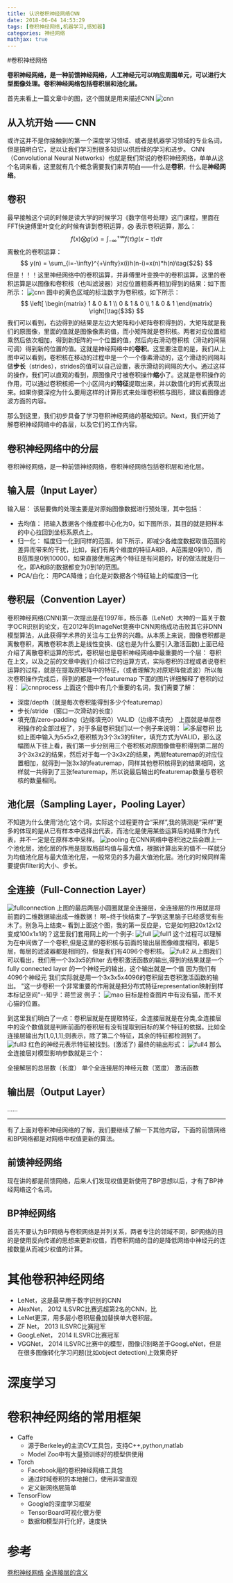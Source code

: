 ```yaml
---
title: 认识卷积神经网络CNN
date: 2018-06-04 14:53:29
tags: [卷积神经网络,机器学习,感知器]
categories: 神经网络
mathjax: true
---
```

#卷积神经网络

**卷积神经网络，是一种前馈神经网络，人工神经元可以响应周围单元，可以进行大型图像处理。卷积神经网络包括卷积层和池化层。**

首先来看上一篇文章中的图，这个图就是用来描述CNN
![cnn](./cnn0.png)
## 从入坑开始 —— CNN
或许这并不是你接触到的第一个深度学习领域、或者是机器学习领域的专业名词，但是搞明白它，足以让我们学习到很多知识以供后续的学习和进步。
CNN（Convolutional Neural Networks）也就是我们常说的卷积神经网络，单单从这个名词来看，这里就有几个概念需要我们来弄明白——什么是**卷积**，什么是**神经网络**。

## 卷积
最早接触这个词的时候是读大学的时候学习《数字信号处理》这门课程，里面在FFT快速傅里叶变化的时候有讲到卷积运算，$\bigotimes$ 表示卷积运算，那么：
$$
f(x) \bigotimes g(x) = \int_{-\infty}^{+\infty} f(\tau)g(x-\tau)d\tau\tag{$1$} 
$$
离散化的卷积运算：
$$
y(n) = \sum_{i=-\infty}^{+\infty}x(i)h(n-i)=x(n)*h(n)\tag{$2$} 
$$
但是！！！这里神经网络中的卷积运算，并非傅里叶变换中的卷积运算，这里的卷积运算是以图像和卷积核（也叫滤波器）对应位置相乘再相加得到的结果：如下图所示：
![cnn](./CNN.gif)
图中的黄色区域的标注数字为卷积核，如下所示：
$$
 \left[
 \begin{matrix}
   1 & 0 & 1 \\
   0 & 1 & 0 \\
   1 & 0 & 1
  \end{matrix}
  \right]\tag{$3$} 
$$
我们可以看到，右边得到的结果是左边大矩阵和小矩阵卷积得到的，大矩阵就是我们的原图像，里面的值就是图像像素的值，而小矩阵就是卷积核。两者对应位置相乘然后依次相加，得到新矩阵的一个位置的值，然后向右滑动卷积核（滑动的间隔可调）得到新的位置的值。这就是神经网络中的**卷积**。这里要注意的是，我们从上图中可以看到，卷积核在移动的过程中是一个一个像素滑动的，这个滑动的间隔叫做**步长**（strides），strides的值可以自己设置，表示滑动的间隔的大小。通过这样的操作，我们可以直观的看到，原图像尺寸被卷积操作**缩小**了。这就是卷积操作的作用，可以通过卷积核把一个小区间内的**特征**提取出来，并以数值化的形式表现出来。如果你要深挖为什么要用这样的计算形式来处理卷积核与图形，建议看图像滤波方面的内容。

那么到这里，我们初步具备了学习卷积神经网络的基础知识。Next，我们开始了解卷积神经网络中的各层，以及它们的工作内容。
## 卷积神经网络中的分层
卷积神经网络，是一种前馈神经网络，卷积神经网络包括卷积层和池化层。
## 输入层（Input Layer）
输入层：
该层要做的处理主要是对原始图像数据进行预处理，其中包括：
*	去均值：
把输入数据各个维度都中心化为0，如下图所示，其目的就是把样本的中心拉回到坐标系原点上。
*	归一化：
幅度归一化到同样的范围，如下所示，即减少各维度数据取值范围的差异而带来的干扰，比如，我们有两个维度的特征A和B，A范围是0到10，而B范围是0到10000，如果直接使用这两个特征是有问题的，好的做法就是归一化，即A和B的数据都变为0到1的范围。
*	PCA/白化：
用PCA降维；白化是对数据各个特征轴上的幅度归一化

## 卷积层（Convention Layer）
卷积神经网络(CNN)第一次提出是在1997年，杨乐春（LeNet）大神的一篇关于数字OCR识别的论文，在2012年的ImageNet竞赛中CNN网络成功击败其它非DNN模型算法，从此获得学术界的关注与工业界的兴趣。从本质上来说，图像卷积都是离散卷积，离散卷积本质上是线性变换、(这也是为什么要引入激活函数)上面已经介绍了离散卷积运算的形式，卷积层也是卷积神经网络中最重要的一个层：
卷积在上文，以及之前的文章中我们介绍过它的运算方式，实际卷积的过程或者说卷积运算的过程，就是在提取原矩阵中的特征，（或者理解为对原矩阵做滤波）所以每次卷积操作完成后，得到的都是一个featuremap
下面的图片详细解释了卷积的过程：
![cnnprocess](./cnnprocess.gif)
上面这个图中有几个重要的名词，我们需要了解：
* 深度/depth（就是每次卷积能得到多少个featuremap）
*	步长/stride （窗口一次滑动的长度）
*	填充值/zero-padding（边缘填充0）VALID（边缘不填充）
上面就是单层卷积操作的全部过程了，对于多层卷积我们以一个例子来说明：
![多层卷积](./rgbcnn.png)
比如上图中输入为5x5x2,卷积核为3个3x3的filter，填充方式为VALID，那么这幅图从下往上看，我们第一步分别用三个卷积核对原图像做卷积得到第二层的3个3x3x2的结果，然后对于每一个3x3x2的结果，两层featuremap的对应位置相加，就得到一张3x3的featuremap，同样其他卷积核得到的结果相同，这样就一共得到了三张featuremap，所以说最后输出的featuremap数量与卷积核的数量相同。

## 池化层（Sampling Layer，Pooling Layer）
不知道为什么使用‘池化’这个词，实际这个过程更符合“采样”,我的猜测是“采样”更多的体现的是从已有样本中选择出代表，而池化是使用某些运算后的结果作为代表，并不一定是在原样本中采样。
![pooling](./pooling.gif)
在CNN网络中卷积池之后会跟上一个池化层，池化层的作用是提取局部均值与最大值，根据计算出来的值不一样就分为均值池化层与最大值池化层，一般常见的多为最大值池化层。池化的时候同样需要提供filter的大小、步长。

## 全连接（Full-Connection Layer）
![fullconnection](./fullconnection.png)
上图的最后两层小圆圈就是全连接层，全连接层的作用就是将前面的二维数据输出成一维数据！
啊~终于快结束了~学到这里脑子已经感觉有些木了。别急马上结束~
看到上面这个图，我的第一反应是，它是如何把20x12x12变成100x1x1的？这里我们套用网上的一个例子:
![full](./full0.jpg)
![full1](./full1.jpg)
这个过程可以理解为在中间做了一个卷积,但是这里的卷积核与前面的输出层图像维度相同，都是5层，每层的滤波器都是相同的，但是我们有4096个卷积核。
![full2](./full2.jpg)
从上图我们可以看出，我们用一个3x3x5的filter 去卷积激活函数的输出,得到的结果就是一个fully connected layer 的一个神经元的输出，这个输出就是一个值
因为我们有4096个神经元
我们实际就是用一个3x3x5x4096的卷积层去卷积激活函数的输出。
"这一步卷积一个非常重要的作用就是把分布式特征representation映射到样本标记空间"--知乎：蒋竺波
例子：
![mao](./mao.jpg)
目标是检查图片中有没有猫，而不关心猫的位置。

到这里我们明白了一点：卷积层就是在提取特征，全连接层就是在分类,全连接层中的没个数值就是判断前面的卷积层有没有提取到目标的某个特征的依据。比如全连接层输出为[1,0,1,1];则表示，除了第二个特征，其余的特征都检测到了。
![full3](./full3.jpg)
红色的神经元表示特征被找到。(激活了)
最终的输出形式：
![full4](./full4.jpg)
那么全连接层对模型影响参数就是三个：

全接解层的总层数（长度）
单个全连接层的神经元数（宽度）
激活函数
## 输出层（Output Layer）
……

---
有了上面对卷积神经网络的了解，我们要继续了解一下其他内容，下面的前馈网络和BP网络都是对网络中权值更新的算法。
## 前馈神经网络
现在讲的都是前馈网络，后来人们发现权值更新使用了BP思想以后，才有了BP神经网络这个名词。
## BP神经网络
首先不要认为BP网络与卷积网络是并列关系，两者专注的领域不同，BP网络的目的是使用反向传递的思想来更新权值，而卷积网络的目的是降低网络中神经元的连接数量从而减少权值的计算。

# 其他卷积神经网络
*	LeNet，这是最早用于数字识别的CNN
*	AlexNet， 2012 ILSVRC比赛远超第2名的CNN，比
*	LeNet更深，用多层小卷积层叠加替换单大卷积层。
*	ZF Net， 2013 ILSVRC比赛冠军
*	GoogLeNet， 2014 ILSVRC比赛冠军
*	VGGNet， 2014 ILSVRC比赛中的模型，图像识别略差于GoogLeNet，但是在很多图像转化学习问题(比如object detection)上效果奇好

# 深度学习

# 卷积神经网络的常用框架
* Caffe
  *	源于Berkeley的主流CV工具包，支持C++,python,matlab
  *	Model Zoo中有大量预训练好的模型供使用
* Torch
  * Facebook用的卷积神经网络工具包
  * 通过时域卷积的本地接口，使用非常直观
  * 定义新网络层简单
* TensorFlow
  * Google的深度学习框架
  * TensorBoard可视化很方便
  * 数据和模型并行化好，速度快
# 参考
[卷积神经网络](https://www.jianshu.com/p/fe428f0b32c1)
[全连接层的含义](https://www.zhihu.com/question/41037974)